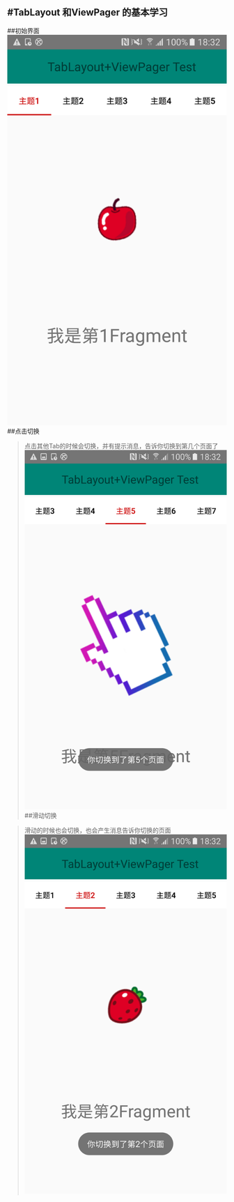 #**TabLayout 和ViewPager 的基本学习**
----
##初始界面
![Alt text](https://github.com/TangMingDan/SixWork/blob/master/images/thefirst.png)
##点击切换
>点击其他Tab的时候会切换，并有提示消息，告诉你切换到第几个页面了
![Alt text](https://github.com/TangMingDan/SixWork/blob/master/images/click.png)
##滑动切换

>滑动的时候也会切换，也会产生消息告诉你切换的页面
![Alt text](https://github.com/TangMingDan/SixWork/blob/master/images/slide.png)


